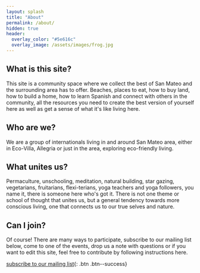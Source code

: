 ```yaml
---
layout: splash
title: "About"
permalink: /about/
hidden: true
header:
  overlay_color: "#5e616c"
  overlay_image: /assets/images/frog.jpg
---
```


## What is this site?

This site is a community space where we collect the best of San Mateo and the surrounding area has to offer. Beaches, places to eat, how to buy land, how to build a home, how to learn Spanish and connect with others in the community, all the resources you need to create the best version of yourself here as well as get a sense of what it's like living here.

## Who are we?

We are a group of internationals living in and around San Mateo area, either in Eco-Villa, Allegria or just in the area, exploring eco-friendly living.

## What unites us?

Permaculture, unschooling, meditation, natural building, star gazing, vegetarians, fruitarians, flexi-terians, yoga teachers and yoga followers, you name it, there is someone here who's got it. There is not one theme or school of thought that unites us, but a general tendency towards more conscious living, one that connects us to our true selves and nature.

## Can I join?

Of course! There are many ways to participate, subscribe to our mailing list below, come to one of the events, drop us a note with questions or if you want to edit this site, feel free to contribute by following instructions here.

[subscribe to our mailing list](https://antongorshkov.m-pages.com/mvCUkf/sanmateo-mailing){: .btn .btn--success}
